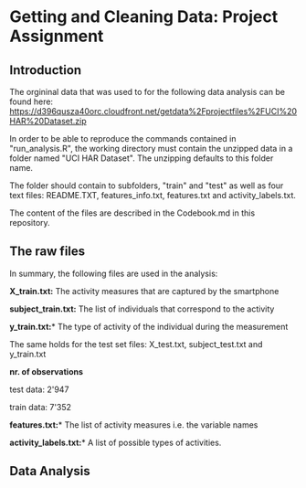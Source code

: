 # Getting and Cleaning Data: Project Assignment
## Introduction
The orgininal data that was used to for the following data analysis can be found here: https://d396qusza40orc.cloudfront.net/getdata%2Fprojectfiles%2FUCI%20HAR%20Dataset.zip

In order to be able to reproduce the commands contained in "run_analysis.R", the working directory must contain the unzipped data in a folder named "UCI HAR Dataset". The unzipping defaults to this folder name.

The folder should contain to subfolders, "train" and "test" as well as four text files: README.TXT, features_info.txt, features.txt and activity_labels.txt.

The content of the files are described in the Codebook.md in this repository.

## The raw files
In summary, the following files are used in the analysis:

**X_train.txt:** The activity measures that are captured by the smartphone

**subject_train.txt:** The list of individuals that correspond to the activity

**y_train.txt:*** The type of activity of the individual during the measurement

The same holds for the test set files: X_test.txt, subject_test.txt and y_train.txt



**nr. of observations**

test data:  2'947

train data: 7'352 


**features.txt:*** The list of activity measures i.e. the variable names

**activity_labels.txt:*** A list of possible types of activities.

## Data Analysis


